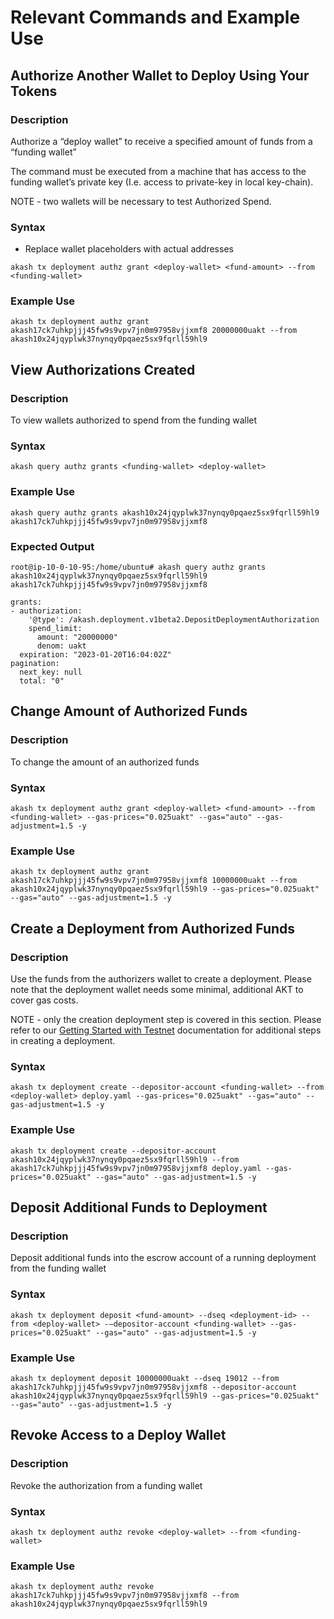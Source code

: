 # Relevant Commands and Example Use

## Authorize Another Wallet to Deploy Using Your Tokens

### **Description**

Authorize a “deploy wallet” to receive a specified amount of funds from a “funding wallet”

The command must be executed from a machine that has access to the funding wallet’s private key (I.e. access to private-key in local key-chain).

NOTE - two wallets will be necessary to test Authorized Spend.

### **Syntax**

* Replace wallet placeholders with actual addresses

```
akash tx deployment authz grant <deploy-wallet> <fund-amount> --from <funding-wallet>
```

### Example Use

```
akash tx deployment authz grant akash17ck7uhkpjjj45fw9s9vpv7jn0m97958vjjxmf8 20000000uakt --from akash10x24jqyplwk37nynqy0pqaez5sx9fqrll59hl9
```

## View Authorizations Created

### **Description**

To view wallets authorized to spend from the funding wallet

### **Syntax**

```
akash query authz grants <funding-wallet> <deploy-wallet>
```

### **Example Use**

```
akash query authz grants akash10x24jqyplwk37nynqy0pqaez5sx9fqrll59hl9 akash17ck7uhkpjjj45fw9s9vpv7jn0m97958vjjxmf8
```

### **Expected Output**

```
root@ip-10-0-10-95:/home/ubuntu# akash query authz grants akash10x24jqyplwk37nynqy0pqaez5sx9fqrll59hl9 akash17ck7uhkpjjj45fw9s9vpv7jn0m97958vjjxmf8

grants:
- authorization:
    '@type': /akash.deployment.v1beta2.DepositDeploymentAuthorization
    spend_limit:
      amount: "20000000"
      denom: uakt
  expiration: "2023-01-20T16:04:02Z"
pagination:
  next_key: null
  total: "0"
```

## Change Amount of Authorized Funds

### **Description**

To change the amount of an authorized funds

### **Syntax**

```
akash tx deployment authz grant <deploy-wallet> <fund-amount> --from <funding-wallet> --gas-prices="0.025uakt" --gas="auto" --gas-adjustment=1.5 -y
```

### **Example Use**

```
akash tx deployment authz grant akash17ck7uhkpjjj45fw9s9vpv7jn0m97958vjjxmf8 10000000uakt --from akash10x24jqyplwk37nynqy0pqaez5sx9fqrll59hl9 --gas-prices="0.025uakt" --gas="auto" --gas-adjustment=1.5 -y
```

## Create a Deployment from Authorized Funds

### **Description**

Use the funds from the authorizers wallet to create a deployment. Please note that the deployment wallet needs some minimal, additional AKT to cover gas costs.

NOTE - only the creation deployment step is covered in this section.  Please refer to our [Getting Started with Testnet](broken-reference) documentation for additional steps in creating a deployment.

### **Syntax**

```
akash tx deployment create --depositor-account <funding-wallet> --from <deploy-wallet> deploy.yaml --gas-prices="0.025uakt" --gas="auto" --gas-adjustment=1.5 -y 
```

### **Example Use**

```
akash tx deployment create --depositor-account akash10x24jqyplwk37nynqy0pqaez5sx9fqrll59hl9 --from akash17ck7uhkpjjj45fw9s9vpv7jn0m97958vjjxmf8 deploy.yaml --gas-prices="0.025uakt" --gas="auto" --gas-adjustment=1.5 -y
```

## **Deposit Additional Funds to Deployment**

### **Description**

Deposit additional funds into the escrow account of a running deployment from the funding wallet

### **Syntax**

```
akash tx deployment deposit <fund-amount> --dseq <deployment-id> --from <deploy-wallet> -–depositor-account <funding-wallet> --gas-prices="0.025uakt" --gas="auto" --gas-adjustment=1.5 -y
```

### **Example Use**

```
akash tx deployment deposit 10000000uakt --dseq 19012 --from akash17ck7uhkpjjj45fw9s9vpv7jn0m97958vjjxmf8 --depositor-account akash10x24jqyplwk37nynqy0pqaez5sx9fqrll59hl9 --gas-prices="0.025uakt" --gas="auto" --gas-adjustment=1.5 -y
```

## Revoke Access to a Deploy Wallet

### **Description**

Revoke the authorization from a funding wallet

### **Syntax**

```
akash tx deployment authz revoke <deploy-wallet> --from <funding-wallet>
```

### **Example Use**

```
akash tx deployment authz revoke akash17ck7uhkpjjj45fw9s9vpv7jn0m97958vjjxmf8 --from akash10x24jqyplwk37nynqy0pqaez5sx9fqrll59hl9
```
